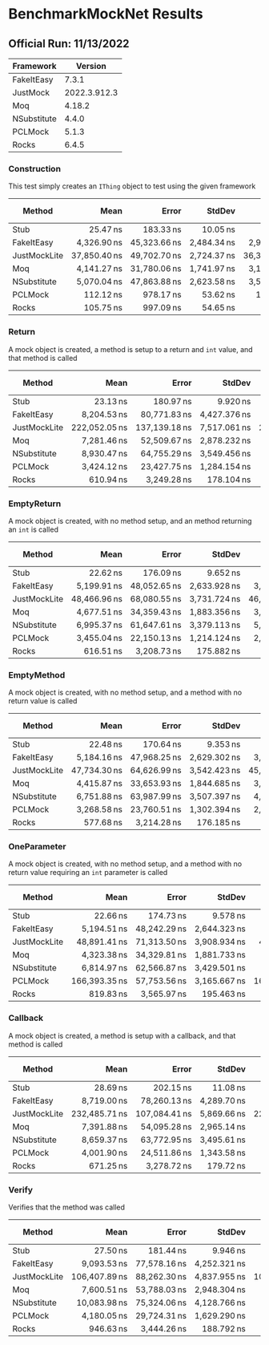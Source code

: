 # BenchmarkMockNet Results

## Official Run: 11/13/2022

| Framework | Version |
|-----------|---------|
| FakeItEasy | 7.3.1 |
| JustMock | 2022.3.912.3 |
| Moq | 4.18.2 |
| NSubstitute | 4.4.0 |
| PCLMock | 5.1.3 |
| Rocks | 6.4.5 |

### Construction

This test simply creates an `IThing` object to test using the given framework

|       Method |         Mean |        Error |      StdDev |       Median |    Ratio | RatioSD |   Gen0 |   Gen1 | Allocated | Alloc Ratio |
|------------- |-------------:|-------------:|------------:|-------------:|---------:|--------:|-------:|-------:|----------:|------------:|
|         Stub |     25.47 ns |    183.33 ns |    10.05 ns |     27.84 ns |     1.00 |    0.00 |      - |      - |      24 B |        1.00 |
|   FakeItEasy |  4,326.90 ns | 45,323.66 ns | 2,484.34 ns |  2,979.78 ns |   170.74 |   55.78 | 0.1000 | 0.0200 |    2969 B |      123.71 |
| JustMockLite | 37,850.40 ns | 49,702.70 ns | 2,724.37 ns | 36,312.86 ns | 1,671.72 |  727.05 | 0.6600 |      - |   17033 B |      709.71 |
|          Moq |  4,141.27 ns | 31,780.06 ns | 1,741.97 ns |  3,188.28 ns |   169.44 |   50.37 | 0.0800 |      - |    2088 B |       87.00 |
|  NSubstitute |  5,070.04 ns | 47,863.88 ns | 2,623.58 ns |  3,595.00 ns |   203.31 |   64.31 | 0.2000 |      - |    5176 B |      215.67 |
|      PCLMock |    112.12 ns |    978.17 ns |    53.62 ns |    106.72 ns |     4.34 |    0.55 |      - |      - |     144 B |        6.00 |
|        Rocks |    105.75 ns |    997.09 ns |    54.65 ns |     98.83 ns |     4.05 |    0.66 |      - |      - |     136 B |        5.67 |

### Return

A mock object is created, a method is setup to a return and `int` value, and that method is called

|       Method |          Mean |         Error |       StdDev |        Median |     Ratio |  RatioSD |   Gen0 |   Gen1 | Allocated | Alloc Ratio |
|------------- |--------------:|--------------:|-------------:|--------------:|----------:|---------:|-------:|-------:|----------:|------------:|
|         Stub |      23.13 ns |     180.97 ns |     9.920 ns |      24.90 ns |      1.00 |     0.00 |      - |      - |      24 B |        1.00 |
|   FakeItEasy |   8,204.53 ns |  80,771.83 ns | 4,427.376 ns |   5,679.06 ns |    364.97 |   119.87 | 0.1800 | 0.0200 |    4993 B |      208.04 |
| JustMockLite | 222,052.05 ns | 137,139.18 ns | 7,517.061 ns | 219,332.43 ns | 11,125.76 | 5,471.16 | 1.3800 | 1.3600 |   34629 B |    1,442.88 |
|          Moq |   7,281.46 ns |  52,509.67 ns | 2,878.232 ns |   5,662.23 ns |    335.46 |   110.39 | 0.1400 |      - |    3952 B |      164.67 |
|  NSubstitute |   8,930.47 ns |  64,755.29 ns | 3,549.456 ns |   6,926.13 ns |    411.31 |   135.57 | 0.3000 |      - |    7648 B |      318.67 |
|      PCLMock |   3,424.12 ns |  23,427.75 ns | 1,284.154 ns |   2,724.88 ns |    158.24 |    51.56 | 0.0600 |      - |    1912 B |       79.67 |
|        Rocks |     610.94 ns |   3,249.28 ns |   178.104 ns |     555.10 ns |     28.38 |     8.09 | 0.0200 |      - |     656 B |       27.33 |

### EmptyReturn

A mock object is created, with no method setup, and an method returning an `int` is called

|       Method |         Mean |        Error |       StdDev |       Median |    Ratio |  RatioSD |   Gen0 |   Gen1 | Allocated | Alloc Ratio |
|------------- |-------------:|-------------:|-------------:|-------------:|---------:|---------:|-------:|-------:|----------:|------------:|
|         Stub |     22.62 ns |    176.09 ns |     9.652 ns |     24.56 ns |     1.00 |     0.00 |      - |      - |      24 B |        1.00 |
|   FakeItEasy |  5,199.91 ns | 48,052.65 ns | 2,633.928 ns |  3,694.32 ns |   238.91 |    78.88 | 0.1400 |      - |    3890 B |      162.08 |
| JustMockLite | 48,466.96 ns | 68,080.55 ns | 3,731.724 ns | 46,475.08 ns | 2,462.47 | 1,163.55 | 0.8200 | 0.1000 |   20859 B |      869.12 |
|          Moq |  4,677.51 ns | 34,359.43 ns | 1,883.356 ns |  3,637.50 ns |   219.96 |    71.87 | 0.0800 |      - |    2456 B |      102.33 |
|  NSubstitute |  6,995.37 ns | 61,647.61 ns | 3,379.113 ns |  5,096.59 ns |   322.83 |   104.49 | 0.2200 |      - |    5872 B |      244.67 |
|      PCLMock |  3,455.04 ns | 22,150.13 ns | 1,214.124 ns |  2,801.97 ns |   164.31 |    54.93 | 0.0600 |      - |    1912 B |       79.67 |
|        Rocks |    616.51 ns |  3,208.73 ns |   175.882 ns |    560.94 ns |    29.36 |     8.62 | 0.0200 |      - |     656 B |       27.33 |

### EmptyMethod

A mock object is created, with no method setup, and a method with no return value is called

|       Method |         Mean |        Error |       StdDev |       Median |    Ratio |  RatioSD |   Gen0 |   Gen1 | Allocated | Alloc Ratio |
|------------- |-------------:|-------------:|-------------:|-------------:|---------:|---------:|-------:|-------:|----------:|------------:|
|         Stub |     22.48 ns |    170.64 ns |     9.353 ns |     25.12 ns |     1.00 |     0.00 |      - |      - |      24 B |        1.00 |
|   FakeItEasy |  5,184.16 ns | 47,968.25 ns | 2,629.302 ns |  3,687.42 ns |   240.14 |    82.20 | 0.1400 |      - |    3842 B |      160.08 |
| JustMockLite | 47,734.30 ns | 64,626.99 ns | 3,542.423 ns | 45,771.14 ns | 2,437.01 | 1,159.30 | 0.8200 | 0.1200 |   20747 B |      864.46 |
|          Moq |  4,415.87 ns | 33,653.93 ns | 1,844.685 ns |  3,397.91 ns |   208.43 |    69.46 | 0.0800 |      - |    2432 B |      101.33 |
|  NSubstitute |  6,751.88 ns | 63,987.99 ns | 3,507.397 ns |  4,769.63 ns |   311.65 |   106.55 | 0.2200 |      - |    5872 B |      244.67 |
|      PCLMock |  3,268.58 ns | 23,760.51 ns | 1,302.394 ns |  2,762.71 ns |   152.34 |    40.19 | 0.0600 |      - |    1872 B |       78.00 |
|        Rocks |    577.68 ns |  3,214.28 ns |   176.185 ns |    525.16 ns |    27.47 |     7.66 | 0.0200 |      - |     648 B |       27.00 |

### OneParameter

A mock object is created, with no method setup, and a method with no return value requiring an `int` parameter is called

|       Method |          Mean |        Error |       StdDev |        Median |    Ratio |  RatioSD |   Gen0 |   Gen1 | Allocated | Alloc Ratio |
|------------- |--------------:|-------------:|-------------:|--------------:|---------:|---------:|-------:|-------:|----------:|------------:|
|         Stub |      22.66 ns |    174.73 ns |     9.578 ns |      25.02 ns |     1.00 |     0.00 |      - |      - |      24 B |        1.00 |
|   FakeItEasy |   5,194.51 ns | 48,242.29 ns | 2,644.323 ns |   3,701.07 ns |   238.37 |    79.96 | 0.1400 |      - |    3978 B |      165.75 |
| JustMockLite |  48,891.41 ns | 71,313.50 ns | 3,908.934 ns |  46,698.23 ns | 2,479.62 | 1,180.59 | 0.8400 | 0.1200 |   21219 B |      884.12 |
|          Moq |   4,323.38 ns | 34,329.81 ns | 1,881.733 ns |   3,271.65 ns |   201.84 |    67.10 | 0.0800 |      - |    2464 B |      102.67 |
|  NSubstitute |   6,814.97 ns | 62,566.87 ns | 3,429.501 ns |   4,869.16 ns |   313.30 |   105.37 | 0.2200 |      - |    5904 B |      246.00 |
|      PCLMock | 166,393.35 ns | 57,753.56 ns | 3,165.667 ns | 164,633.10 ns | 8,553.42 | 4,373.48 | 0.4200 | 0.4000 |   10584 B |      441.00 |
|        Rocks |     819.83 ns |  3,565.97 ns |   195.463 ns |     769.08 ns |    39.44 |    12.69 | 0.0200 |      - |     768 B |       32.00 |

### Callback

A mock object is created, a method is setup with a callback, and that method is called

|       Method |          Mean |         Error |      StdDev |        Median |    Ratio |  RatioSD |   Gen0 |   Gen1 | Allocated | Alloc Ratio |
|------------- |--------------:|--------------:|------------:|--------------:|---------:|---------:|-------:|-------:|----------:|------------:|
|         Stub |      28.69 ns |     202.15 ns |    11.08 ns |      28.25 ns |     1.00 |     0.00 |      - |      - |      24 B |        1.00 |
|   FakeItEasy |   8,719.00 ns |  78,260.13 ns | 4,289.70 ns |   6,297.06 ns |   303.98 |    70.27 | 0.2000 | 0.0200 |    5177 B |      215.71 |
| JustMockLite | 232,485.71 ns | 107,084.41 ns | 5,869.66 ns | 229,638.79 ns | 8,977.44 | 3,496.18 | 1.3600 | 1.3400 |   34286 B |    1,428.58 |
|          Moq |   7,391.88 ns |  54,095.28 ns | 2,965.14 ns |   5,703.18 ns |   263.22 |    58.04 | 0.1600 |      - |    4112 B |      171.33 |
|  NSubstitute |   8,659.37 ns |  63,772.95 ns | 3,495.61 ns |   6,673.02 ns |   308.15 |    67.74 | 0.2600 |      - |    6896 B |      287.33 |
|      PCLMock |   4,001.90 ns |  24,511.86 ns | 1,343.58 ns |   3,595.68 ns |   142.67 |    18.45 | 0.0800 |      - |    2080 B |       86.67 |
|        Rocks |     671.25 ns |   3,278.72 ns |   179.72 ns |     610.44 ns |    24.39 |     4.61 | 0.0200 |      - |     736 B |       30.67 |

### Verify

Verifies that the method was called

|       Method |          Mean |        Error |       StdDev |        Median |    Ratio |  RatioSD |   Gen0 |   Gen1 | Allocated | Alloc Ratio |
|------------- |--------------:|-------------:|-------------:|--------------:|---------:|---------:|-------:|-------:|----------:|------------:|
|         Stub |      27.50 ns |    181.44 ns |     9.946 ns |      29.65 ns |     1.00 |     0.00 |      - |      - |      24 B |        1.00 |
|   FakeItEasy |   9,093.53 ns | 77,578.16 ns | 4,252.321 ns |   6,658.57 ns |   336.29 |    96.92 | 0.2200 | 0.0200 |    5564 B |      231.83 |
| JustMockLite | 106,407.89 ns | 88,262.30 ns | 4,837.955 ns | 103,661.25 ns | 4,269.62 | 1,699.90 | 1.5800 | 0.5200 |   40098 B |    1,670.75 |
|          Moq |   7,600.51 ns | 53,788.03 ns | 2,948.304 ns |   5,944.35 ns |   285.31 |    77.21 | 0.1600 |      - |    4072 B |      169.67 |
|  NSubstitute |  10,083.98 ns | 75,324.06 ns | 4,128.766 ns |   7,719.51 ns |   377.29 |   104.45 | 0.2800 |      - |    7464 B |      311.00 |
|      PCLMock |   4,180.05 ns | 29,724.31 ns | 1,629.290 ns |   3,589.51 ns |   154.43 |    29.29 | 0.1000 |      - |    2736 B |      114.00 |
|        Rocks |     946.63 ns |  3,444.26 ns |   188.792 ns |     883.88 ns |    36.56 |     9.85 | 0.0200 |      - |     832 B |       34.67 |


